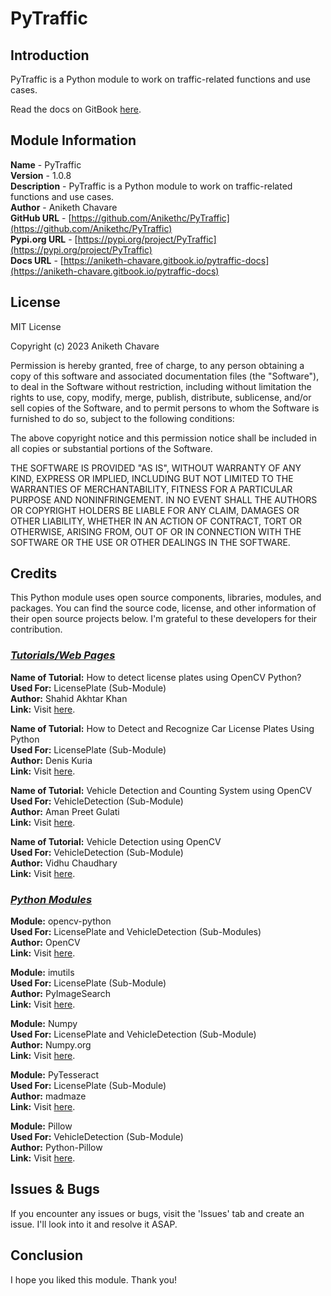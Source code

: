 # PyTraffic

## Introduction

PyTraffic is a Python module to work on traffic-related functions and use cases.

Read the docs on GitBook [here](https://aniketh-chavare.gitbook.io/pytraffic-docs).

## Module Information

**Name** - PyTraffic</br>
**Version** - 1.0.8</br>
**Description** - PyTraffic is a Python module to work on traffic-related functions and use cases.</br>
**Author** - Aniketh Chavare</br>
**GitHub URL** - [https://github.com/Anikethc/PyTraffic](https://github.com/Anikethc/PyTraffic)</br>
**Pypi.org URL** - [https://pypi.org/project/PyTraffic](https://pypi.org/project/PyTraffic)</br>
**Docs URL** - [https://aniketh-chavare.gitbook.io/pytraffic-docs](https://aniketh-chavare.gitbook.io/pytraffic-docs)

## License

MIT License

Copyright (c) 2023 Aniketh Chavare

Permission is hereby granted, free of charge, to any person obtaining a copy
of this software and associated documentation files (the "Software"), to deal
in the Software without restriction, including without limitation the rights
to use, copy, modify, merge, publish, distribute, sublicense, and/or sell
copies of the Software, and to permit persons to whom the Software is
furnished to do so, subject to the following conditions:

The above copyright notice and this permission notice shall be included in all
copies or substantial portions of the Software.

THE SOFTWARE IS PROVIDED "AS IS", WITHOUT WARRANTY OF ANY KIND, EXPRESS OR
IMPLIED, INCLUDING BUT NOT LIMITED TO THE WARRANTIES OF MERCHANTABILITY,
FITNESS FOR A PARTICULAR PURPOSE AND NONINFRINGEMENT. IN NO EVENT SHALL THE
AUTHORS OR COPYRIGHT HOLDERS BE LIABLE FOR ANY CLAIM, DAMAGES OR OTHER
LIABILITY, WHETHER IN AN ACTION OF CONTRACT, TORT OR OTHERWISE, ARISING FROM,
OUT OF OR IN CONNECTION WITH THE SOFTWARE OR THE USE OR OTHER DEALINGS IN THE
SOFTWARE.

## Credits

This Python module uses open source components, libraries, modules, and packages. You can find the source code, license, and other information of their open source projects below. I'm grateful to these developers for their contribution.

### <u><i>Tutorials/Web Pages</i></u>

**Name of Tutorial:** How to detect license plates using OpenCV Python?<br>
**Used For:** LicensePlate (Sub-Module)<br>
**Author:** Shahid Akhtar Khan<br>
**Link:** Visit [here](https://www.tutorialspoint.com/how-to-detect-license-plates-using-opencv-python).<br>

**Name of Tutorial:** How to Detect and Recognize Car License Plates Using Python<br>
**Used For:** LicensePlate (Sub-Module)<br>
**Author:** Denis Kuria<br>
**Link:** Visit [here](https://www.makeuseof.com/python-car-license-plates-detect-and-recognize).<br>

**Name of Tutorial:** Vehicle Detection and Counting System using OpenCV<br>
**Used For:** VehicleDetection (Sub-Module)<br>
**Author:** Aman Preet Gulati<br>
**Link:** Visit [here](https://www.analyticsvidhya.com/blog/2021/12/vehicle-detection-and-counting-system-using-opencv).<br>

**Name of Tutorial:** Vehicle Detection using OpenCV<br>
**Used For:** VehicleDetection (Sub-Module)<br>
**Author:** Vidhu Chaudhary<br>
**Link:** Visit [here](https://www.codingninjas.com/codestudio/library/vehicle-detection-using-opencv).<br>

### <u><i>Python Modules</i></u>

**Module:** opencv-python<br>
**Used For:** LicensePlate and VehicleDetection (Sub-Modules)<br>
**Author:** OpenCV<br>
**Link:** Visit [here](https://github.com/opencv/opencv-python).<br>

**Module:** imutils<br>
**Used For:** LicensePlate (Sub-Module)<br>
**Author:** PyImageSearch<br>
**Link:** Visit [here](https://github.com/PyImageSearch/imutils).<br>

**Module:** Numpy<br>
**Used For:** LicensePlate and VehicleDetection (Sub-Module)<br>
**Author:** Numpy.org<br>
**Link:** Visit [here](https://github.com/numpy/numpy).<br>

**Module:** PyTesseract<br>
**Used For:** LicensePlate (Sub-Module)<br>
**Author:** madmaze<br>
**Link:** Visit [here](https://github.com/madmaze/pytesseract).<br>

**Module:** Pillow<br>
**Used For:** VehicleDetection (Sub-Module)<br>
**Author:** Python-Pillow<br>
**Link:** Visit [here](https://github.com/python-pillow/Pillow).<br>

## Issues & Bugs

If you encounter any issues or bugs, visit the 'Issues' tab and create an issue. I'll look into it and resolve it ASAP.

## Conclusion

I hope you liked this module. Thank you!